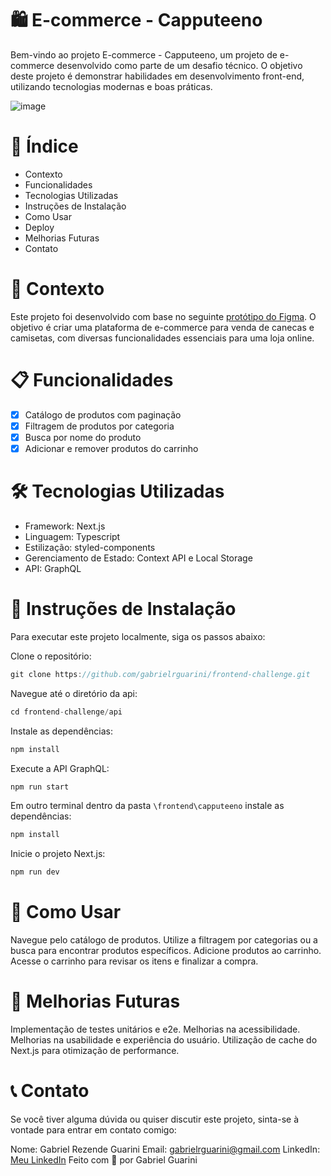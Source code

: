 # 🛍️ E-commerce - Capputeeno
Bem-vindo ao projeto E-commerce - Capputeeno, um projeto de e-commerce desenvolvido como parte de um desafio técnico. O objetivo deste projeto é demonstrar habilidades em desenvolvimento front-end, utilizando tecnologias modernas e boas práticas.

![image](https://github.com/user-attachments/assets/f2006437-8363-44b0-b070-7b77d0a99ef5)


# 📑 Índice
* Contexto
* Funcionalidades
* Tecnologias Utilizadas
* Instruções de Instalação
* Como Usar
* Deploy
* Melhorias Futuras
* Contato
# 🧠 Contexto
Este projeto foi desenvolvido com base no seguinte [protótipo do Figma](https://www.figma.com/file/rET9F2CeUEJdiVN7JRu993/E-commerce---capputeeno?node-id=680%3A6449). O objetivo é criar uma plataforma de e-commerce para venda de canecas e camisetas, com diversas funcionalidades essenciais para uma loja online.

# 📋 Funcionalidades
 - [X] Catálogo de produtos com paginação
 - [X] Filtragem de produtos por categoria
 - [X] Busca por nome do produto
 - [X] Adicionar e remover produtos do carrinho
 
# 🛠 Tecnologias Utilizadas
- Framework: Next.js
- Linguagem: Typescript
- Estilização: styled-components
- Gerenciamento de Estado: Context API e Local Storage
- API: GraphQL

# 🚀 Instruções de Instalação
Para executar este projeto localmente, siga os passos abaixo:

Clone o repositório:
```javascript
git clone https://github.com/gabrielrguarini/frontend-challenge.git
```
Navegue até o diretório da api:
```javascript
cd frontend-challenge/api
```
Instale as dependências:
```javascript 
npm install
```
Execute a API GraphQL:
```javascript
npm run start
```
Em outro terminal dentro da pasta `\frontend\capputeeno` instale as dependências:
```javascript
npm install
```

Inicie o projeto Next.js:
```javascript
npm run dev
```
# 📖 Como Usar
Navegue pelo catálogo de produtos.
Utilize a filtragem por categorias ou a busca para encontrar produtos específicos.
Adicione produtos ao carrinho.
Acesse o carrinho para revisar os itens e finalizar a compra.


# 🔧 Melhorias Futuras
Implementação de testes unitários e e2e.
Melhorias na acessibilidade.
Melhorias na usabilidade e experiência do usuário.
Utilização de cache do Next.js para otimização de performance.
# 📞 Contato
Se você tiver alguma dúvida ou quiser discutir este projeto, sinta-se à vontade para entrar em contato comigo:

Nome: Gabriel Rezende Guarini
Email: gabrielrguarini@gmail.com
LinkedIn: [Meu LinkedIn](https://www.linkedin.com/in/gabriel-guarini-832768111/)
Feito com 💜 por Gabriel Guarini
